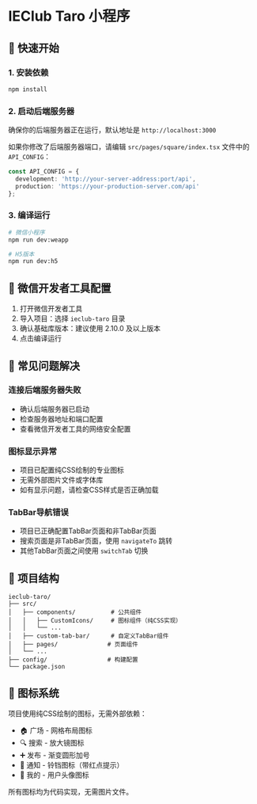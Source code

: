 # IEClub Taro 小程序

## 🚀 快速开始

### 1. 安装依赖
```bash
npm install
```

### 2. 启动后端服务器
确保你的后端服务器正在运行，默认地址是 `http://localhost:3000`

如果你修改了后端服务器端口，请编辑 `src/pages/square/index.tsx` 文件中的 `API_CONFIG`：

```typescript
const API_CONFIG = {
  development: 'http://your-server-address:port/api',
  production: 'https://your-production-server.com/api'
};
```

### 3. 编译运行
```bash
# 微信小程序
npm run dev:weapp

# H5版本
npm run dev:h5
```

## 📱 微信开发者工具配置

1. 打开微信开发者工具
2. 导入项目：选择 `ieclub-taro` 目录
3. 确认基础库版本：建议使用 2.10.0 及以上版本
4. 点击编译运行

## 🔧 常见问题解决

### 连接后端服务器失败
- 确认后端服务器已启动
- 检查服务器地址和端口配置
- 查看微信开发者工具的网络安全配置

### 图标显示异常
- 项目已配置纯CSS绘制的专业图标
- 无需外部图片文件或字体库
- 如有显示问题，请检查CSS样式是否正确加载

### TabBar导航错误
- 项目已正确配置TabBar页面和非TabBar页面
- 搜索页面是非TabBar页面，使用 `navigateTo` 跳转
- 其他TabBar页面之间使用 `switchTab` 切换

## 📁 项目结构

```
ieclub-taro/
├── src/
│   ├── components/          # 公共组件
│   │   ├── CustomIcons/     # 图标组件（纯CSS实现）
│   │   └── ...
│   ├── custom-tab-bar/      # 自定义TabBar组件
│   ├── pages/              # 页面组件
│   └── ...
├── config/                 # 构建配置
└── package.json
```

## 🎨 图标系统

项目使用纯CSS绘制的图标，无需外部依赖：

- 🏠 广场 - 网格布局图标
- 🔍 搜索 - 放大镜图标
- ➕ 发布 - 渐变圆形加号
- 🔔 通知 - 铃铛图标（带红点提示）
- 👤 我的 - 用户头像图标

所有图标均为代码实现，无需图片文件。